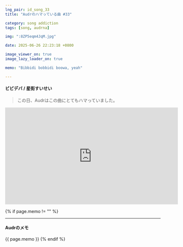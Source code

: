 ```yaml
---
lng_pair: id_song_33
title: "Audrのハマっている曲 #33"

category: song addiction
tags: [song, audrna]

img: ":8ZP5eqm4JqM.jpg"

date: 2025-06-26 22:23:18 +0800

image_viewer_on: true
image_lazy_loader_on: true

memo: "Bibbidi bobbidi boowa, yeah"

---
```


<!-- outline-start -->
#### ビビデバ / 星街すいせい
<!-- outline-end -->

> この日、Audrはこの曲にとてもハマっていました。

<iframe
  width="560"
  height="315"
  src="https://www.youtube.com/embed/8ZP5eqm4JqM"
  title="YouTube video player"
  frameborder="0"
  allow="accelerometer; clipboard-write; encrypted-media; gyroscope; picture-in-picture; web-share"
  referrerpolicy="strict-origin-when-cross-origin"
  allowfullscreen
  data-align="center"
></iframe>

{% if page.memo != "" %}
<hr>

#### Audrのメモ

{{ page.memo }}
{% endif %}

